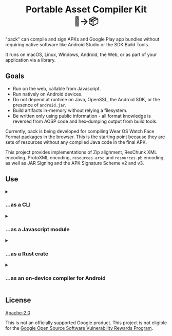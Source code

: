 <h1 align="center"><div>Portable Asset Compiler Kit</div><div>🤖→📦</div></h1>

"pack" can compile and sign APKs and Google Play app bundles without requiring native software
like Android Studio or the SDK Build Tools.

It runs on macOS, Linux, Windows, Android, the Web, or as part of your application via a library.

## Goals

- Run on the web, callable from Javascript.
- Run natively on Android devices.
- Do not depend at runtime on Java, OpenSSL, the Android SDK, or the presence of
  `android.jar`.
- Build artifacts in-memory without relying a filesystem.
- Be written only using public information - all format knowledge is reversed
  from AOSP code and hex-dumping output from build tools.

Currently, pack is being developed for compiling Wear OS Watch Face Format packages
in the browser. This is the starting point because they are sets of resources
without any compiled Java code in the final APK.

This project provides implementations of Zip alignment, ResChunk XML encoding,
ProtoXML encoding, `resources.arsc` and `resources.pb` encoding, as well as
JAR Signing and the APK Signature Scheme v2 and v3.

## Use

<details>
  <summary><h3>...as a CLI</h3></summary>

pack can be used in place of `aapt2` etc. on desktop machines. After cloning the
repo:

```sh
$ cargo run -p pack-cli ./watchface ./package
# Will generate both package.apk and package.aab.
# Both will be signed using a random testing key/certificate.
# For custom signing, pass a .pem file as a third CLI argument.
```

</details>

<details>
  <summary><h3>...as a Javascript module</h3></summary>

pack can be embedded in a website to dynamically compile and sign APKs and Android App
Bundles for Google Play without installing native software like Android Studio
or the Android SDK.

It is tested to work on recent versions of Chrome, Safari, Edge and Firefox.

First, compile for web:

```sh
$ wasm-pack build --target web ./pack-wasm
# Generates ./pack-wasm/pkg/pack_wasm.js as well as TypeScript types
```

Which can then be used like so:

```js
import init, { build } from "./pack_wasm.js";

await init();

// Returns a base-64 encoded file, which is easy to download
// using browser Blob URL APIs.
const result_b64 = build({
  manifest_b64: "...", // base-64 encoded AndroidManifest.xml
  resources: [
    {
      subdirectory: "drawable",
      name: "preview.png",
      contents_b64: "...", // base-64 encoded PNG file
    }
  ],
  combined_pem_string: "-----BEGIN CERTIFICATE-----...", // A .pem file containing both a CERTIFICATE and a PRIVATE KEY
  generate_aab: false // false for APK, true for AAB
})
```
</details>

<details>
  <summary><h3>...as a Rust crate</h3></summary>

pack can be used as a Rust library crate.

```sh
$ cargo doc -p pack-api --open
```

Will generate comprehensive documentation on the API for creating packages,
which works in a similar way to the Javascript API:

```rust
let pkg = Package {
    android_manifest: "<?xml version...".as_bytes(),
    resources: vec![
        FileResource::new("xml".into(), "strings.xml".into(), "<resource>...".as_bytes()),
        FileResource::new("drawable".into(), "image.png".into(), fs::read(...))
    ]
}

// Use placeholder keys for simplicity
let signing_keys = crypto_keys::Keys::generate_random_testing_keys();
let apk_bytes = compile_and_sign_apk(pkg, signing_keys)?;
```

More advanced usage/behaviour can be achieved by depending on the individual
internal crates such as `pack-asset-compiler`, `pack-sign` and `pack-zip`.
</details>

<details>
  <summary><h3>...as an on-device compiler for Android</h3></summary>

pack can be compiled to run _on an Android device_, such as a phone or Wear OS
watch.

The CLI and library crates can be compiled as-is for Android without changes.

First, `cp -r ./.cargo.example ./.cargo` and change the `.cargo/config.toml`
file to point to the Android NDK. There are comments in the file that will help
you with this.

Then simply compile for Android, push, and run on device.

Example using Android Emulator running on an Apple Silicon Mac:

```sh
pack % cargo build -p pack-cli --target aarch64-linux-android --release
pack % adb push $(pwd)/target/aarch64-linux-android/release/pack-cli /data/local/tmp/pack-cli
pack % adb push ./some-watchface /data/local/tmp/some-watchface
pack % adb shell
emu64a:/ $ cd data/local/tmp
emu64a:/ $ chmod +x ./pack-cli
emu64a:/ $ ./pack-cli ./some-watchface ./some-watchface.apk
Compiled, aligned & signed successfully!
emu64a:/ $ exit
pack % adb pull /data/local/tmp/some-watchface.apk
pack % adb install ./some-watchface.apk
Performing Streamed Install
Success
```

If using a real device with 32-bit userspace, such as a Wear OS watch, perform
similar steps but replace `aarch64-linux-android` with
`armv7-linux-androideabi`.

Similarly, you can create your own crate that depends on `pack-*` packages to
customise it for your needs, then compile for an Android target tuple, no
special setup is required.

</details>

## License

[Apache-2.0](./LICENSE)

This is not an officially supported Google product. This project is not
eligible for the [Google Open Source Software Vulnerability Rewards
Program](https://bughunters.google.com/open-source-security).

